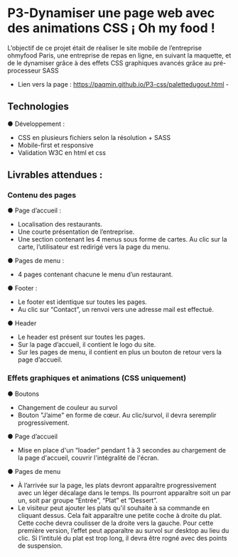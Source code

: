 # P3-Dynamiser une page web avec des animations CSS  ¡ Oh my food !

L’objectif de ce projet était de réaliser le site mobile de l’entreprise ohmyfood Paris, une entreprise de repas en ligne, en suivant la maquette, et de le dynamiser grâce à des effets CSS graphiques avancés grâce au pré-processeur SASS

- Lien vers la page : https://paqmin.github.io/P3-css/palettedugout.html -

## Technologies
● Développement : 
- CSS en plusieurs fichiers selon la résolution + SASS
- Mobile-first et responsive
- Validation W3C en html et css

## Livrables attendues :

### Contenu des pages
● Page d’accueil :
- Localisation des restaurants. 
- Une courte présentation de l’entreprise.
- Une section contenant les 4 menus sous forme de cartes. Au clic sur la carte, l’utilisateur est redirigé vers la page du menu.
    
● Pages de menu :
- 4 pages contenant chacune le menu d’un restaurant.
    
● Footer :
- Le footer est identique sur toutes les pages.
- Au clic sur “Contact”, un renvoi vers une adresse mail est effectué.
    
● Header
- Le header est présent sur toutes les pages.
- Sur la page d’accueil, il contient le logo du site.
- Sur les pages de menu, il contient en plus un bouton de retour vers la page d’accueil.
    
### Effets graphiques et animations (CSS uniquement)

● Boutons
- Changement de couleur au survol
- Bouton "J’aime" en forme de cœur. Au clic/survol, il devra seremplir progressivement. 

● Page d’accueil
- Mise en place d'un “loader” pendant 1 à 3 secondes au chargement de la page d'accueil, couvrir l'intégralité de l'écran.

● Pages de menu
- À l’arrivée sur la page, les plats devront apparaître progressivement avec un léger décalage dans le temps. Ils pourront apparaître soit un par un, soit par groupe “Entrée”, “Plat” et “Dessert”.
- Le visiteur peut ajouter les plats qu'il souhaite à sa commande en cliquant dessus.
Cela fait apparaître une petite coche à droite du plat. Cette coche devra coulisser de la droite vers la gauche. Pour cette première version, l’effet peut apparaître au survol sur desktop au lieu du clic. Si l’intitulé du plat est trop long, il devra être rogné avec des points de suspension.
